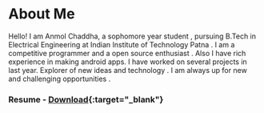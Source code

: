 # About Me
Hello! I am Anmol Chaddha, a sophomore year student , pursuing B.Tech in Electrical Engineering at Indian Institute of Technology Patna . I am a competitive programmer and a open source enthusiast . Also I have rich experience in making android apps. I have worked on several projects in last year. Explorer of new ideas and technology . I am always up for new and challenging opportunities . 

### Resume - [Download](https://chanmol1999.github.io/Anmol_Chaddha_s_Resume(3).pdf){:target="_blank"}



